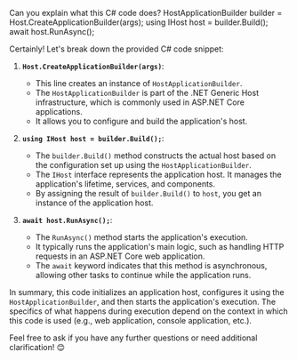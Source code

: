 Can you explain what this C# code does? HostApplicationBuilder builder = Host.CreateApplicationBuilder(args);
using IHost host = builder.Build();
await host.RunAsync();

Certainly! Let's break down the provided C# code snippet:

1. **`Host.CreateApplicationBuilder(args)`**:
   - This line creates an instance of `HostApplicationBuilder`.
   - The `HostApplicationBuilder` is part of the .NET Generic Host infrastructure, which is commonly used in ASP.NET Core applications.
   - It allows you to configure and build the application's host.

2. **`using IHost host = builder.Build();`**:
   - The `builder.Build()` method constructs the actual host based on the configuration set up using the `HostApplicationBuilder`.
   - The `IHost` interface represents the application host. It manages the application's lifetime, services, and components.
   - By assigning the result of `builder.Build()` to `host`, you get an instance of the application host.

3. **`await host.RunAsync();`**:
   - The `RunAsync()` method starts the application's execution.
   - It typically runs the application's main logic, such as handling HTTP requests in an ASP.NET Core web application.
   - The `await` keyword indicates that this method is asynchronous, allowing other tasks to continue while the application runs.

In summary, this code initializes an application host, configures it using the `HostApplicationBuilder`, and then starts the application's execution. The specifics of what happens during execution depend on the context in which this code is used (e.g., web application, console application, etc.).

Feel free to ask if you have any further questions or need additional clarification! 😊